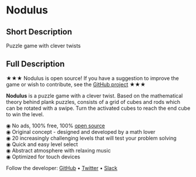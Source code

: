 # Nodulus

## Short Description

Puzzle game with clever twists

## Full Description

★★★ Nodulus is open source! If you have a suggestion to improve the game or wish to contribute, see the <a href="https://github.com/hyperparticle/nodulus">GitHub project</a> ★★★

<b>Nodulus</b> is a puzzle game with a clever twist. Based on the mathematical theory behind plank puzzles, consists of a grid of cubes and rods which can be rotated with a swipe. Turn the activated cubes to reach the end cube to win the level.

◉ No ads, 100% free, 100% <a href="https://github.com/hyperparticle/nodulus">open source</a>
<br>
◉ Original concept - designed and developed by a math lover
<br>
◉ 20 increasingly challenging levels that will test your problem solving
<br>
◉ Quick and easy level select
<br>
◉ Abstract atmosphere with relaxing music
<br>
◉ Optimized for touch devices

Follow the developer:
<a href="https://github.com/hyperparticle/nodulus">GitHub</a> • <a href="https://twitter.com/hyperparticle">Twitter</a> • <a href="https://nodulus.slack.hyperparticle.com">Slack</a>
</p>
